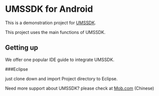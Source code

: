 UMSSDK for Android
==================

This is a demonstration project for <a href="http://www.mob.com/downloadDetail/UMS/android">UMSSDK</a>.

This project uses the main functions of UMSSDK.<br>


Getting up
----------
We offer one popular IDE guide to integrate UMSSDK.

###Eclipse

just clone down and import Project directory to Eclipse.


Need more support about UMSSDK? please check at [Mob.com](http://wiki.mob.com/umssdk-%E5%BF%AB%E9%80%9F%E9%9B%86%E6%88%90/) (Chinese)
